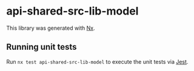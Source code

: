 # api-shared-src-lib-model

This library was generated with [Nx](https://nx.dev).

## Running unit tests

Run `nx test api-shared-src-lib-model` to execute the unit tests via [Jest](https://jestjs.io).
